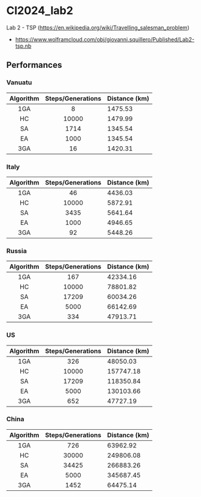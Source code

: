 # CI2024_lab2

Lab 2 - TSP (https://en.wikipedia.org/wiki/Travelling_salesman_problem)

- https://www.wolframcloud.com/obj/giovanni.squillero/Published/Lab2-tsp.nb


## Performances

### Vanuatu
| Algorithm | Steps/Generations |  Distance (km) |
|:---:|:---:|:---| 
|1GA|8|1475.53|
|HC|10000|1479.99|
|SA|1714|1345.54|
|EA|1000|1345.54|
|3GA|16|1420.31|

### Italy
| Algorithm | Steps/Generations |  Distance (km) |
|:---:|:---:|:---| 
|1GA|46|4436.03|
|HC|10000|5872.91|
|SA|3435|5641.64|
|EA|1000|4946.65|
|3GA|92|5448.26|

### Russia
| Algorithm | Steps/Generations |  Distance (km) |
|:---:|:---:|:---| 
|1GA|167|42334.16|
|HC|10000|78801.82|
|SA|17209|60034.26|
|EA|5000|66142.69|
|3GA|334|47913.71|

### US
| Algorithm | Steps/Generations |  Distance (km) |
|:---:|:---:|:---| 
|1GA|326|48050.03|
|HC|10000|157747.18|
|SA|17209|118350.84|
|EA|5000|130103.66|
|3GA|652|47727.19|

### China
| Algorithm | Steps/Generations |  Distance (km) |
|:---:|:---:|:---| 
|1GA|726|63962.92|
|HC|30000|249806.08|
|SA|34425|266883.26|
|EA|5000|345687.45|
|3GA|1452|64475.14|
